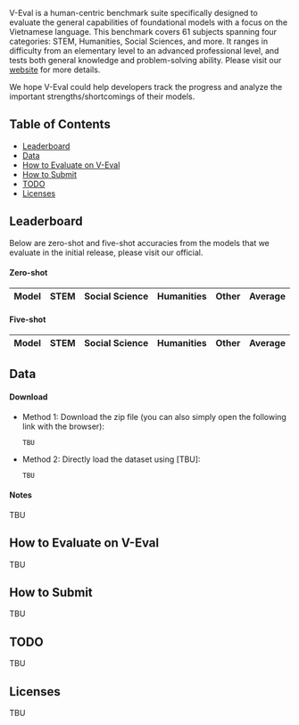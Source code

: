 V-Eval is a human-centric benchmark suite specifically designed to evaluate the general capabilities of foundational models with a focus on the Vietnamese language. This benchmark covers 61 subjects spanning four categories: STEM, Humanities, Social Sciences, and more. It ranges in difficulty from an elementary level to an advanced professional level, and tests both general knowledge and problem-solving ability. Please visit our [website](https://veval.ai) for more details. 

We hope V-Eval could help developers track the progress and analyze the important strengths/shortcomings of their models.

## Table of Contents

- [Leaderboard](#leaderboard)
- [Data](#data)
- [How to Evaluate on V-Eval](#how-to-evaluate-on-V-Eval)
- [How to Submit](#how-to-submit)
- [TODO](#todo)
- [Licenses](#licenses)



## Leaderboard

Below are zero-shot and five-shot accuracies from the models that we evaluate in the initial release, please visit our official.

#### Zero-shot
| Model               | STEM | Social Science | Humanities | Other | Average |
| ------------------- | :--: | :------------: | :--------: | :---: | :-----: |


#### Five-shot
| Model               | STEM | Social Science | Humanities | Other | Average |
| ------------------- | :--: | :------------: | :--------: | :---: | :-----: |


## Data

#### Download

- Method 1: Download the zip file (you can also simply open the following link with the browser):
  ```
  TBU
  ```

- Method 2: Directly load the dataset using [TBU]:

  ```
  TBU
  ```

#### Notes
TBU



## How to Evaluate on V-Eval
TBU


## How to Submit
TBU


## TODO
TBU


## Licenses
TBU
